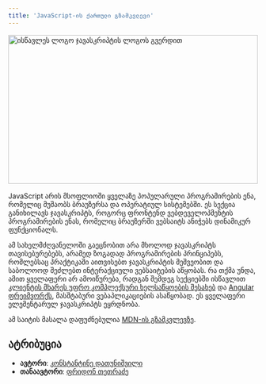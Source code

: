 ```yaml
---
title: 'JavaScript-ის ქართული გზამკვლევი'
---
```


<img style="width: 100%; height: 300px; object-fit: cover; margin: 1rem auto; display: block" src="/assets/images/banner_iswavle_js.jpg" alt="ისწავლეს ლოგო ჯავასკრიპტის ლოგოს გვერდით">

JavaScript არის მსოფლიოში ყველაზე პოპულარული პროგრამირების ენა, რომელიც მუშაობს ბრაუზერსა და ოპერატიულ სისტემებში.
ეს სექცია განიხილავს ჯავასკრიპტს, როგორც ფრონტენდ ვებდეველოპმენტის პროგრამირების ენას, რომელიც ბრაუზერში ვებსაიტს ანიჭებს დინამიკურ ფუნქციონალს.

ამ სახელმძღვანელოში გაეცნობით არა მხოლოდ ჯავასკრიპტს თავისებურებებს,
არამედ ზოგადად პროგრამირების პრინციპებს, რომლებსაც პრაქტიკაში აითვისებთ ჯავასკრიპტის მეშვეობით და საბოლოოდ შეძლებთ ინტერაქციული ვებსაიტების აწყობას.
რა თქმა უნდა, ამით ყველაფერი არ ამოიწურება, რადგან შემდეგ სექციებში ისწავლით
[კლიენტის მხარეს უფრო კომპლექსური ხელსაწყოების შესახებ](/doc/guides/client-side-tools) და
[Angular ფრეიმვორქს](/doc/guides/angular), მასშტაბური ვებაპლიკაციების ასაწყობად.
ეს ყველაფერი ელემენტარულ ჯავასკრიპტს ეყრდნობა.

ამ საიტის მასალა დაფუძნებულია [MDN-ის გზამკვლევზე](https://developer.mozilla.org/en-US/).

## ატრიბუცია

- **ავტორი**: [კონსტანტინე დათუნიშვილი](https://konstantinedatunishvili.com)
- **თანაავტორი**: [ფრიდონ თეთრაძე](https://pridontetradze.com)
